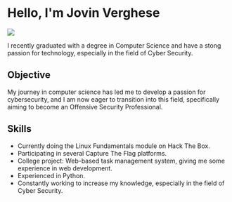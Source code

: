 # Hello, I'm Jovin Verghese
<a href="https://www.linkedin.com/in/jovin-verghese-a2364b357/"><img src="https://img.shields.io/badge/-LinkedIn-0072b1?&style=for-the-badge&logo=linkedin&logoColor=white" /></a>

I recently graduated with a degree in Computer Science and have a stong passion for technology, especially in the field of Cyber Security.

## Objective

My journey in computer science has led me to develop a passion for cybersecurity, and I am now eager to transition into this field, specifically aiming to become an Offensive Security Professional.

## Skills

- Currently doing the Linux Fundamentals module on Hack The Box.  
- Participating in several Capture The Flag platforms.  
- College project: Web-based task management system, giving me some experience in web development.  
- Experienced in Python.  
- Constantly working to increase my knowledge, especially in the field of Cyber Security.

